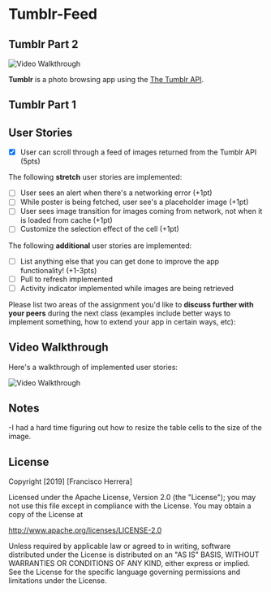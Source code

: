 # Tumblr-Feed
## Tumblr Part 2

<img src='./tumblr2.gif' title='Video Walkthrough' width='' alt='Video Walkthrough'/>

**Tumblr** is a photo browsing app using the [The Tumblr API](https://www.tumblr.com/docs/en/api/v2#posts).

## Tumblr Part 1

## User Stories

- [x] User can scroll through a feed of images returned from the Tumblr API (5pts)

The following **stretch** user stories are implemented:

- [ ] User sees an alert when there's a networking error (+1pt)
- [ ] While poster is being fetched, user see's a placeholder image (+1pt)
- [ ] User sees image transition for images coming from network, not when it is loaded from cache (+1pt)
- [ ] Customize the selection effect of the cell (+1pt)

The following **additional** user stories are implemented:

- [ ] List anything else that you can get done to improve the app functionality! (+1-3pts)
- [ ] Pull to refresh implemented
- [ ] Activity indicator implemented while images are being retrieved

Please list two areas of the assignment you'd like to **discuss further with your peers** during the next class (examples include better ways to implement something, how to extend your app in certain ways, etc):


## Video Walkthrough

Here's a walkthrough of implemented user stories:

<img src='./tumblr.gif' title='Video Walkthrough' width='' alt='Video Walkthrough'/>


## Notes

-I had a hard time figuring out how to resize the table cells to the size of the image.


## License

Copyright [2019] [Francisco Herrera]

Licensed under the Apache License, Version 2.0 (the "License");
you may not use this file except in compliance with the License.
You may obtain a copy of the License at

http://www.apache.org/licenses/LICENSE-2.0

Unless required by applicable law or agreed to in writing, software
distributed under the License is distributed on an "AS IS" BASIS,
WITHOUT WARRANTIES OR CONDITIONS OF ANY KIND, either express or implied.
See the License for the specific language governing permissions and
limitations under the License.
